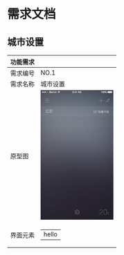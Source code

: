 # 需求文档

## 城市设置


|功能需求 | |
| - | - |
| 需求编号| NO.1|
| 需求名称| 城市设置 |
| 原型图 | <img src="./1.jpg" height=300 />  |
| 界面元素| <table> <tr><td>hello</td></tr></table> |


